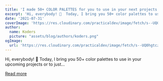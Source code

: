 ```yaml
---
title: 'I made 50+ COLOR PALETTES for you to use in your next projects and designs 🎨'
excerpt: 'Hi, everybody! 👋  Today, I bring you 50+ color palettes to use in your upcoming projects or to just...'
date: '2021-07-31'
coverImage: 'https://res.cloudinary.com/practicaldev/image/fetch/s--UQ0hgtcz--/c_imagga_scale,f_auto,fl_progressive,h_420,q_auto,w_1000/https://dev-to-uploads.s3.amazonaws.com/uploads/articles/sp3yd9q4bkp8ixo7xds5.png'
author:
  name: Koders
  picture: "assets/blog/authors/koders.png"
ogImage:
  url: 'https://res.cloudinary.com/practicaldev/image/fetch/s--UQ0hgtcz--/c_imagga_scale,f_auto,fl_progressive,h_420,q_auto,w_1000/https://dev-to-uploads.s3.amazonaws.com/uploads/articles/sp3yd9q4bkp8ixo7xds5.png'
---
```


Hi, everybody! 👋  Today, I bring you 50+ color palettes to use in your upcoming projects or to just...

[Read more](https://dev.to/underscorecode/i-made-50-color-palettes-for-you-to-use-in-your-next-projects-and-designs-33f7)
